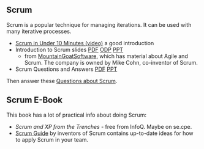 ## Scrum

Scrum is a popular technique for managing iterations. It can be used with many iterative processes.

* [Scrum in Under 10 Minutes (video)](https://youtu.be/XU0llRltyFM) a good introduction
* Introduction to Scrum slides [PDF](Intro-Scrum-MountainGoat.pdf) [ODP](Intro-Scrum-MountainGoat.odp) [PPT](Intro-Scrum-MountainGoat.ppt)
    - from [MountainGoatSoftware](https://www.mountaingoatsoftware.com), which has material about Agile and Scrum. The company is owned by Mike Cohn, co-inventor of Scrum.
* Scrum Questions and Answers [PDF](Scrum-Questions-and-Answers.pdf) [PPT](Scrum-Questions-and-Answers.ppt)

Then answer these [Questions about Scrum](https://forms.gle/wUCG2FCg3uS31bjz6).    

## Scrum E-Book

This book has a lot of practical info about doing Scrum:

* *Scrum and XP from the Trenches* - free from InfoQ.  Maybe on se.cpe.
* [Scrum Guide](https://www.scrum.org) by inventors of Scrum contains up-to-date ideas for how to apply Scrum in your team.
